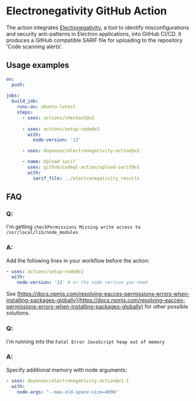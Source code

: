 # Electronegativity GitHub Action

The action integrates [Electronegativity](https://github.com/doyensec/electronegativity), a tool to identify misconfigurations and security anti-patterns in Electron applications, into GitHub CI/CD.
It produces a GitHub compatible SARIF file for uploading to the repository 'Code scanning alerts'.

## Usage examples

```yaml
on: 
  push:
    
jobs:
  build_job:
    runs-on: ubuntu-latest
    steps:
      - uses: actions/checkout@v2
      
      - uses: actions/setup-node@v2
        with:
          node-version: '12'

      - uses: doyensec/electronegativity-action@v2

      - name: Upload sarif
        uses: github/codeql-action/upload-sarif@v1
        with:
          sarif_file: ../electronegativity_results
```

## FAQ

### Q:
I'm getting `checkPermissions Missing write access to /usr/local/lib/node_modules`
### A:
Add the following lines in your workflow before the action:

```yaml
- uses: actions/setup-node@v2
  with:
    node-version: '12' # or the node version you need
```

See [https://docs.npmjs.com/resolving-eacces-permissions-errors-when-installing-packages-globally](https://docs.npmjs.com/resolving-eacces-permissions-errors-when-installing-packages-globally) for other possible solutions.

### Q:
I'm running into the `Fatal Error JavaScript heap out of memory`
### A:
Specify additional memory with node arguments:

```yaml
- uses: doyensec/electronegativity-action@v1.1
  with:
    node-args: "--max-old-space-size=4096"
```
